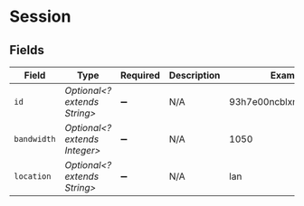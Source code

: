 # Session


## Fields

| Field                         | Type                          | Required                      | Description                   | Example                       |
| ----------------------------- | ----------------------------- | ----------------------------- | ----------------------------- | ----------------------------- |
| `id`                          | *Optional<? extends String>*  | :heavy_minus_sign:            | N/A                           | 93h7e00ncblxncqw9lkfaoxi      |
| `bandwidth`                   | *Optional<? extends Integer>* | :heavy_minus_sign:            | N/A                           | 1050                          |
| `location`                    | *Optional<? extends String>*  | :heavy_minus_sign:            | N/A                           | lan                           |